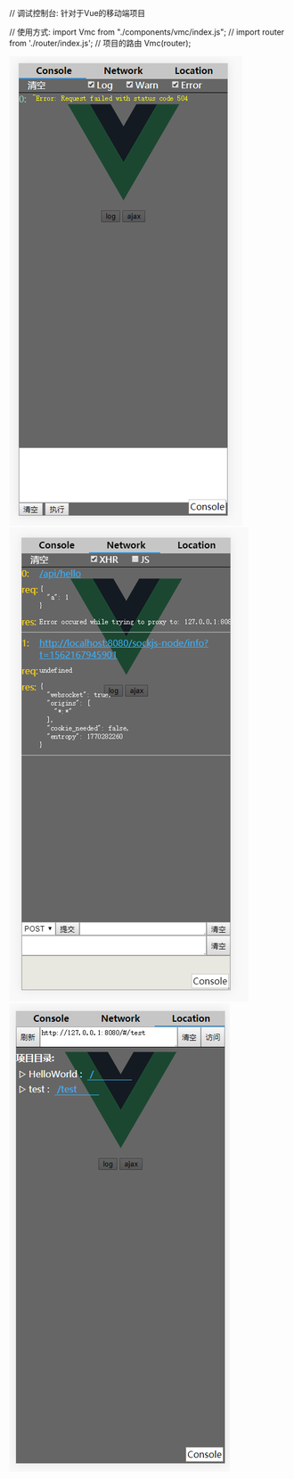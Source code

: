 

// 调试控制台: 针对于Vue的移动端项目 


// 使用方式: 
import Vmc from "./components/vmc/index.js";
// import router from './router/index.js'; // 项目的路由 
Vmc(router); 



<img src="./doc/console.png" > 
<img src="./doc/network.png" > 
<img src="./doc/location.png" > 





 



















